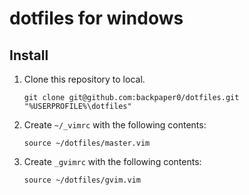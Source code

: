 # dotfiles for windows

## Install

1. Clone this repository to local.

   ```console
   git clone git@github.com:backpaper0/dotfiles.git "%USERPROFILE%\dotfiles"
   ```

2. Create `~/_vimrc` with the following contents:

   ```vim
   source ~/dotfiles/master.vim
   ```

3. Create `_gvimrc` with the following contents:

   ```vim
   source ~/dotfiles/gvim.vim
   ```
